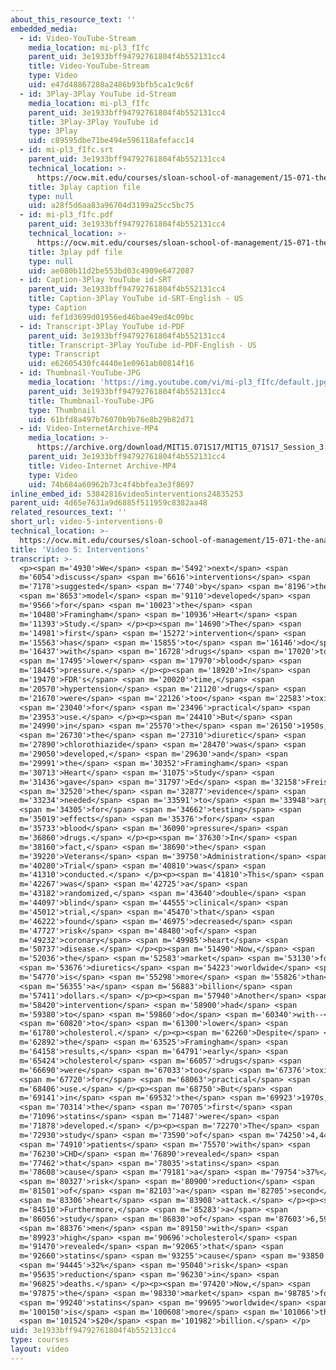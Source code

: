 ```yaml
---
about_this_resource_text: ''
embedded_media:
  - id: Video-YouTube-Stream
    media_location: mi-pl3_fIfc
    parent_uid: 3e1933bff94792761804f4b552131cc4
    title: Video-YouTube-Stream
    type: Video
    uid: e47d48867288a2486b93bfb5ca1c9c6f
  - id: 3Play-3Play YouTube id-Stream
    media_location: mi-pl3_fIfc
    parent_uid: 3e1933bff94792761804f4b552131cc4
    title: 3Play-3Play YouTube id
    type: 3Play
    uid: c89595dbe71be494e596118afefacc14
  - id: mi-pl3_fIfc.srt
    parent_uid: 3e1933bff94792761804f4b552131cc4
    technical_location: >-
      https://ocw.mit.edu/courses/sloan-school-of-management/15-071-the-analytics-edge-spring-2017/logistic-regression/the-framingham-heart-study-evaluating-risk-factors-to-save-lives/video-5-interventions/video-5-interventions-0/mi-pl3_fIfc.srt
    title: 3play caption file
    type: null
    uid: a28f5d6aa83a96704d3199a25cc5bc75
  - id: mi-pl3_fIfc.pdf
    parent_uid: 3e1933bff94792761804f4b552131cc4
    technical_location: >-
      https://ocw.mit.edu/courses/sloan-school-of-management/15-071-the-analytics-edge-spring-2017/logistic-regression/the-framingham-heart-study-evaluating-risk-factors-to-save-lives/video-5-interventions/video-5-interventions-0/mi-pl3_fIfc.pdf
    title: 3play pdf file
    type: null
    uid: ae080b11d2be553bd03c4909e6472087
  - id: Caption-3Play YouTube id-SRT
    parent_uid: 3e1933bff94792761804f4b552131cc4
    title: Caption-3Play YouTube id-SRT-English - US
    type: Caption
    uid: fef1d3699d01956ed46bae49ed4c09bc
  - id: Transcript-3Play YouTube id-PDF
    parent_uid: 3e1933bff94792761804f4b552131cc4
    title: Transcript-3Play YouTube id-PDF-English - US
    type: Transcript
    uid: e62605430fc4440e1e0961ab00814f16
  - id: Thumbnail-YouTube-JPG
    media_location: 'https://img.youtube.com/vi/mi-pl3_fIfc/default.jpg'
    parent_uid: 3e1933bff94792761804f4b552131cc4
    title: Thumbnail-YouTube-JPG
    type: Thumbnail
    uid: 61bfd8a497b76070b9b76e8b29b82d71
  - id: Video-InternetArchive-MP4
    media_location: >-
      https://archive.org/download/MIT15.071S17/MIT15_071S17_Session_3.3.09_300k.mp4
    parent_uid: 3e1933bff94792761804f4b552131cc4
    title: Video-Internet Archive-MP4
    type: Video
    uid: 74b684a60962b73c4f4bbfea3e3f8697
inline_embed_id: 53842816video5interventions24835253
parent_uid: 4d65e7631a9d6885f511959c8382aa48
related_resources_text: ''
short_url: video-5-interventions-0
technical_location: >-
  https://ocw.mit.edu/courses/sloan-school-of-management/15-071-the-analytics-edge-spring-2017/logistic-regression/the-framingham-heart-study-evaluating-risk-factors-to-save-lives/video-5-interventions/video-5-interventions-0
title: 'Video 5: Interventions'
transcript: >-
  <p><span m='4930'>We</span> <span m='5492'>next</span> <span
  m='6054'>discuss</span> <span m='6616'>interventions</span> <span
  m='7178'>suggested</span> <span m='7740'>by</span> <span m='8196'>the</span>
  <span m='8653'>model</span> <span m='9110'>developed</span> <span
  m='9566'>for</span> <span m='10023'>the</span> <span
  m='10480'>Framingham</span> <span m='10936'>Heart</span> <span
  m='11393'>Study.</span> </p><p><span m='14690'>The</span> <span
  m='14981'>first</span> <span m='15272'>intervention</span> <span
  m='15563'>has</span> <span m='15855'>to</span> <span m='16146'>do</span> <span
  m='16437'>with</span> <span m='16728'>drugs</span> <span m='17020'>to</span>
  <span m='17495'>lower</span> <span m='17970'>blood</span> <span
  m='18445'>pressure.</span> </p><p><span m='18920'>In</span> <span
  m='19470'>FDR's</span> <span m='20020'>time,</span> <span
  m='20570'>hypertension</span> <span m='21120'>drugs</span> <span
  m='21670'>were</span> <span m='22126'>too</span> <span m='22583'>toxic</span>
  <span m='23040'>for</span> <span m='23496'>practical</span> <span
  m='23953'>use.</span> </p><p><span m='24410'>But</span> <span
  m='24990'>in</span> <span m='25570'>the</span> <span m='26150'>1950s,</span>
  <span m='26730'>the</span> <span m='27310'>diuretic</span> <span
  m='27890'>chlorothiazide</span> <span m='28470'>was</span> <span
  m='29050'>developed,</span> <span m='29630'>and</span> <span
  m='29991'>the</span> <span m='30352'>Framingham</span> <span
  m='30713'>Heart</span> <span m='31075'>Study</span> <span
  m='31436'>gave</span> <span m='31797'>Ed</span> <span m='32158'>Freis</span>
  <span m='32520'>the</span> <span m='32877'>evidence</span> <span
  m='33234'>needed</span> <span m='33591'>to</span> <span m='33948'>argue</span>
  <span m='34305'>for</span> <span m='34662'>testing</span> <span
  m='35019'>effects</span> <span m='35376'>for</span> <span
  m='35733'>blood</span> <span m='36090'>pressure</span> <span
  m='36860'>drugs.</span> </p><p><span m='37630'>In</span> <span
  m='38160'>fact,</span> <span m='38690'>the</span> <span
  m='39220'>Veterans</span> <span m='39750'>Administration</span> <span
  m='40280'>Trial</span> <span m='40810'>was</span> <span
  m='41310'>conducted.</span> </p><p><span m='41810'>This</span> <span
  m='42267'>was</span> <span m='42725'>a</span> <span
  m='43182'>randomized,</span> <span m='43640'>double</span> <span
  m='44097'>blind</span> <span m='44555'>clinical</span> <span
  m='45012'>trial,</span> <span m='45470'>that</span> <span
  m='46222'>found</span> <span m='46975'>decreased</span> <span
  m='47727'>risk</span> <span m='48480'>of</span> <span
  m='49232'>coronary</span> <span m='49985'>heart</span> <span
  m='50737'>disease.</span> </p><p><span m='51490'>Now,</span> <span
  m='52036'>the</span> <span m='52583'>market</span> <span m='53130'>for</span>
  <span m='53676'>diuretics</span> <span m='54223'>worldwide</span> <span
  m='54770'>is</span> <span m='55298'>more</span> <span m='55826'>than</span>
  <span m='56355'>a</span> <span m='56883'>billion</span> <span
  m='57411'>dollars.</span> </p><p><span m='57940'>Another</span> <span
  m='58420'>intervention</span> <span m='58900'>had</span> <span
  m='59380'>to</span> <span m='59860'>do</span> <span m='60340'>with--</span>
  <span m='60820'>to</span> <span m='61300'>lower</span> <span
  m='61780'>cholesterol.</span> </p><p><span m='62260'>Despite</span> <span
  m='62892'>the</span> <span m='63525'>Framingham</span> <span
  m='64158'>results,</span> <span m='64791'>early</span> <span
  m='65424'>cholesterol</span> <span m='66057'>drugs</span> <span
  m='66690'>were</span> <span m='67033'>too</span> <span m='67376'>toxic</span>
  <span m='67720'>for</span> <span m='68063'>practical</span> <span
  m='68406'>use.</span> </p><p><span m='68750'>But</span> <span
  m='69141'>in</span> <span m='69532'>the</span> <span m='69923'>1970s,</span>
  <span m='70314'>the</span> <span m='70705'>first</span> <span
  m='71096'>statins</span> <span m='71487'>were</span> <span
  m='71878'>developed.</span> </p><p><span m='72270'>The</span> <span
  m='72930'>study</span> <span m='73590'>of</span> <span m='74250'>4,444</span>
  <span m='74910'>patients</span> <span m='75570'>with</span> <span
  m='76230'>CHD</span> <span m='76890'>revealed</span> <span
  m='77462'>that</span> <span m='78035'>statins</span> <span
  m='78608'>cause</span> <span m='79181'>a</span> <span m='79754'>37%</span>
  <span m='80327'>risk</span> <span m='80900'>reduction</span> <span
  m='81501'>of</span> <span m='82103'>a</span> <span m='82705'>second</span>
  <span m='83306'>heart</span> <span m='83908'>attack.</span> </p><p><span
  m='84510'>Furthermore,</span> <span m='85283'>a</span> <span
  m='86056'>study</span> <span m='86830'>of</span> <span m='87603'>6,595</span>
  <span m='88376'>men</span> <span m='89150'>with</span> <span
  m='89923'>high</span> <span m='90696'>cholesterol</span> <span
  m='91470'>revealed</span> <span m='92065'>that</span> <span
  m='92660'>statins</span> <span m='93255'>cause</span> <span m='93850'>a</span>
  <span m='94445'>32%</span> <span m='95040'>risk</span> <span
  m='95635'>reduction</span> <span m='96230'>in</span> <span
  m='96825'>deaths.</span> </p><p><span m='97420'>Now,</span> <span
  m='97875'>the</span> <span m='98330'>market</span> <span m='98785'>for</span>
  <span m='99240'>statins</span> <span m='99695'>worldwide</span> <span
  m='100150'>is</span> <span m='100608'>more</span> <span m='101066'>than</span>
  <span m='101524'>$20</span> <span m='101982'>billion.</span> </p>
uid: 3e1933bff94792761804f4b552131cc4
type: courses
layout: video
---
```


